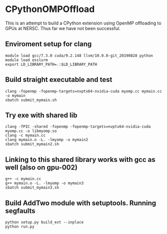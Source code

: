 # CPythonOMPOffload

This is an attempt to build a CPython extension using OpenMP offloading to GPUs at NERSC.  Thus far we have not been successful.

## Enviroment setup for clang

```
module load gcc/7.3.0 cuda/9.2.148 llvm/10.0.0-git_20190828 python
module load esslurm
export LD_LIBRARY_PATH=.:$LD_LIBRARY_PATH
```

## Build straight executable and test
```
clang -fopenmp -fopenmp-targets=nvptx64-nvidia-cuda myomp.cc mymain.cc -o mymain
sbatch submit_mymain.sh
```


## Try exe with shared lib
```
clang -fPIC -shared -fopenmp -fopenmp-targets=nvptx64-nvidia-cuda myomp.cc -o libmyomp.so
clang -c mymain.cc
clang mymain.o -L. -lmyomp -o mymain2
sbatch submit_mymain2.sh
```


## Linking to this shared library works with gcc as well (also on gpu-002)
```
g++ -c mymain.cc
g++ mymain.o -L. -lmyomp -o mymain3
sbatch submit_mymain3.sh
```


## Build AddTwo module with setuptools.  Running segfaults
```
python setup.py build_ext --inplace
python run.py
```
